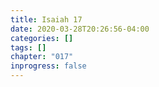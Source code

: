 ```yaml
---
title: Isaiah 17
date: 2020-03-28T20:26:56-04:00
categories: []
tags: []
chapter: "017"
inprogress: false
---
```


